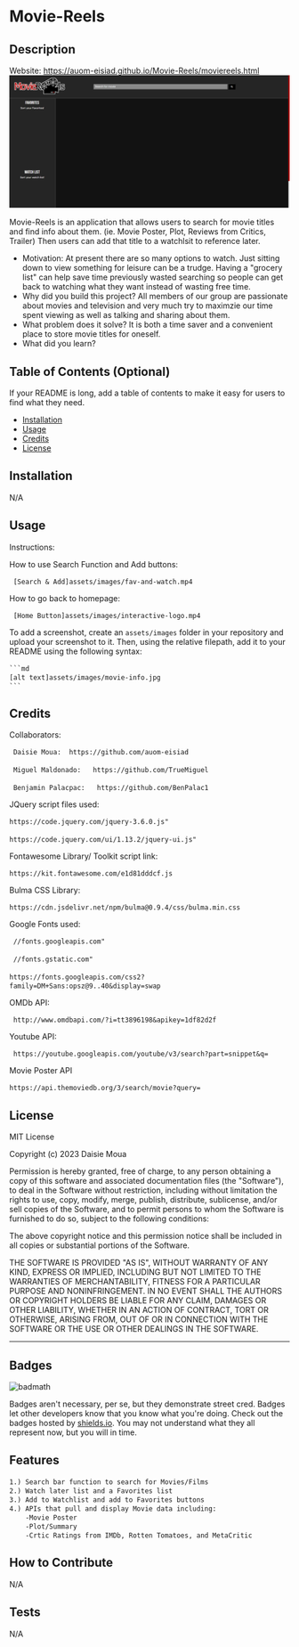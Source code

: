 # Movie-Reels

## Description
Website: https://auom-eisiad.github.io/Movie-Reels/moviereels.html
![Website](assets/images/website.png)

Movie-Reels is an application that allows users to search for movie titles and find info about them. (ie. Movie Poster, Plot, Reviews from Critics, Trailer)
Then users can add that title to a watchlsit to reference later.

- Motivation: At present there are so many options to watch.  Just sitting down to view something for leisure can be a trudge.
     Having a "grocery list" can help save time previously wasted searching so people can get back to watching what they want instead of wasting
      free time. 
- Why did you build this project? All members of our group are passionate about movies and television and very much try to maximzie our time spent viewing as well as talking and sharing about them.
- What problem does it solve? It is both a time saver and a convenient place to store movie titles for oneself.
- What did you learn?

## Table of Contents (Optional)

If your README is long, add a table of contents to make it easy for users to find what they need.

- [Installation](#installation)
- [Usage](#usage)
- [Credits](#credits)
- [License](#license)

## Installation

N/A

## Usage

Instructions:

How to use Search Function and Add buttons:

     [Search & Add]assets/images/fav-and-watch.mp4

How to go back to homepage:

     [Home Button]assets/images/interactive-logo.mp4


To add a screenshot, create an `assets/images` folder in your repository and upload your screenshot to it. Then, using the relative filepath, add it to your README using the following syntax:

    ```md
    [alt text]assets/images/movie-info.jpg
    ```

## Credits

Collaborators:

     Daisie Moua:  https://github.com/auom-eisiad
     
     Miguel Maldonado:   https://github.com/TrueMiguel
     
     Benjamin Palacpac:   https://github.com/BenPalac1

JQuery script files used: 

    https://code.jquery.com/jquery-3.6.0.js"
    
    https://code.jquery.com/ui/1.13.2/jquery-ui.js"

Fontawesome Library/ Toolkit script link:

    https://kit.fontawesome.com/e1d81dddcf.js
    
Bulma CSS Library:

    https://cdn.jsdelivr.net/npm/bulma@0.9.4/css/bulma.min.css

Google Fonts used:

     //fonts.googleapis.com"
     
     //fonts.gstatic.com"
     
    https://fonts.googleapis.com/css2?family=DM+Sans:opsz@9..40&display=swap

OMDb API: 

     http://www.omdbapi.com/?i=tt3896198&apikey=1df82d2f
     
Youtube API:

     https://youtube.googleapis.com/youtube/v3/search?part=snippet&q=

Movie Poster API

    https://api.themoviedb.org/3/search/movie?query=


     


## License

MIT License

Copyright (c) 2023 Daisie Moua

Permission is hereby granted, free of charge, to any person obtaining a copy
of this software and associated documentation files (the "Software"), to deal
in the Software without restriction, including without limitation the rights
to use, copy, modify, merge, publish, distribute, sublicense, and/or sell
copies of the Software, and to permit persons to whom the Software is
furnished to do so, subject to the following conditions:

The above copyright notice and this permission notice shall be included in all
copies or substantial portions of the Software.

THE SOFTWARE IS PROVIDED "AS IS", WITHOUT WARRANTY OF ANY KIND, EXPRESS OR
IMPLIED, INCLUDING BUT NOT LIMITED TO THE WARRANTIES OF MERCHANTABILITY,
FITNESS FOR A PARTICULAR PURPOSE AND NONINFRINGEMENT. IN NO EVENT SHALL THE
AUTHORS OR COPYRIGHT HOLDERS BE LIABLE FOR ANY CLAIM, DAMAGES OR OTHER
LIABILITY, WHETHER IN AN ACTION OF CONTRACT, TORT OR OTHERWISE, ARISING FROM,
OUT OF OR IN CONNECTION WITH THE SOFTWARE OR THE USE OR OTHER DEALINGS IN THE
SOFTWARE.

---

## Badges

![badmath](https://img.shields.io/github/languages/top/lernantino/badmath)

Badges aren't necessary, per se, but they demonstrate street cred. Badges let other developers know that you know what you're doing. Check out the badges hosted by [shields.io](https://shields.io/). You may not understand what they all represent now, but you will in time.

## Features

    1.) Search bar function to search for Movies/Films
    2.) Watch later list and a Favorites list
    3.) Add to Watchlist and add to Favorites buttons
    4.) APIs that pull and display Movie data including: 
        -Movie Poster
        -Plot/Summary
        -Crtic Ratings from IMDb, Rotten Tomatoes, and MetaCritic

## How to Contribute

N/A

## Tests

N/A
